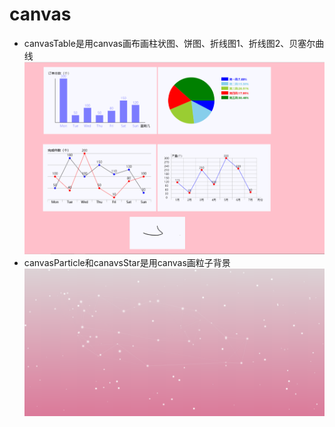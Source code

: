 canvas
=============

- canvasTable是用canvas画布画柱状图、饼图、折线图1、折线图2、贝塞尔曲线
![](perview.png)
- canvasParticle和canavsStar是用canvas画粒子背景
![](view.png)